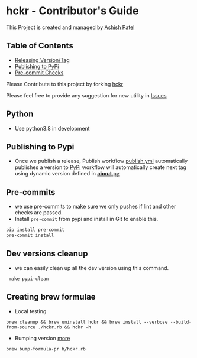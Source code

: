 # hckr - Contributor's Guide

This Project is created and managed by [Ashish Patel](http://pateash.in/)

## Table of Contents

- [Releasing Version/Tag](#releasing-versiontag)
- [Publishing to PyPi](#publishing-to-pypi)
- [Pre-commit Checks](#pre-commits)

Please Contribute to this project by forking [hckr](https://github.com/pateash/hckr/)

Please feel free to provide any suggestion for new utility in [Issues](https://github.com/pateash/hckr/issues)

## Python 
* Use python3.8 in development

## Publishing to Pypi
* Once we publish a release, Publish workflow [publish.yml](.github%2Fworkflows%2Fpublish.yml) automatically publishes a version to  [PyPi](https://pypi.org/p/hckr)
workflow will automatically create next tag using dynamic version defined in [__about__.py](src%2Fhckr%2F__about__.py)

## Pre-commits
* we use pre-commits to make sure we only pushes if lint and other checks are passed.
* Install `pre-commit` from pypi and install in Git to enable this.
```bash 
pip install pre-commit
pre-commit install
```

## Dev versions cleanup
* we can easily clean up all the dev version using this command.
```shell
 make pypi-clean
```

## Creating brew formulae
* Local testing
```shell
brew cleanup && brew uninstall hckr && brew install --verbose --build-from-source ./hckr.rb && hckr -h
```
* Bumping version [more](https://github.com/Homebrew/homebrew-core/blob/master/CONTRIBUTING.md)
```shell
brew bump-formula-pr h/hckr.rb
```
